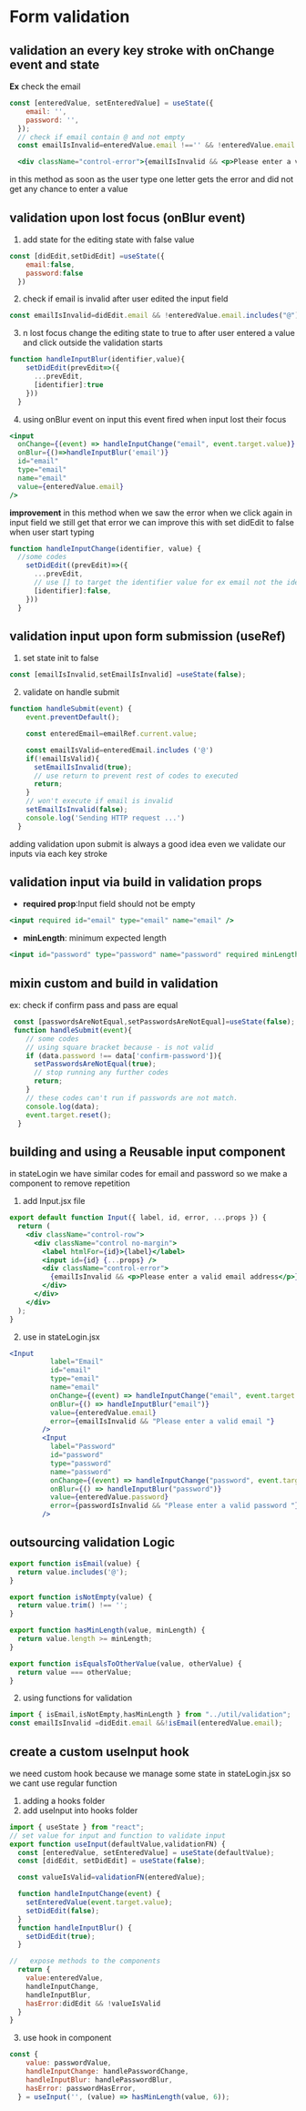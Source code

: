 # Form validation 

## validation an every key stroke with onChange event and state 

**Ex** check the email 
```jsx
const [enteredValue, setEnteredValue] = useState({
    email: '',
    password: '',
  });
  // check if email contain @ and not empty
  const emailIsInvalid=enteredValue.email !=='' && !enteredValue.email.includes("@")

  <div className="control-error">{emailIsInvalid && <p>Please enter a valid email address</p>}</div>
```
in this method as soon as the user type one letter gets the error and did not get any chance to enter a value 

## validation upon lost focus (onBlur event)
1. add state for the editing state with false value 
```jsx
const [didEdit,setDidEdit] =useState({
    email:false,
    password:false
  })
```
2. check if email is invalid after user edited the input field 
```jsx
const emailIsInvalid=didEdit.email && !enteredValue.email.includes("@")
```
3. n lost focus change the editing state to true to after user entered a value and click outside the validation starts 
```jsx
function handleInputBlur(identifier,value){
    setDidEdit(prevEdit=>({
      ...prevEdit,
      [identifier]:true
    }))
  }
```

4. using onBlur event on input this event fired when input lost their focus 
```jsx
<input
  onChange={(event) => handleInputChange("email", event.target.value)}
  onBlur={()=>handleInputBlur('email')}
  id="email"
  type="email"
  name="email"
  value={enteredValue.email}
/>
```
**improvement** in this method when we saw the error when we click again in input field we still get that error 
we can improve this with set didEdit to false when user start typing 
```jsx
function handleInputChange(identifier, value) {
  //some codes
    setDidEdit((prevEdit)=>({
      ...prevEdit,
      // use [] to target the identifier value for ex email not the identifier itself
      [identifier]:false,
    }))
  }
```
## validation input upon form submission (useRef)
1. set state init to false 
```jsx 
const [emailIsInvalid,setEmailIsInvalid] =useState(false);
```

2. validate on handle submit 
```jsx
function handleSubmit(event) {
    event.preventDefault();

    const enteredEmail=emailRef.current.value;

    const emailIsValid=enteredEmail.includes ('@')
    if(!emailIsValid){
      setEmailIsInvalid(true);
      // use return to prevent rest of codes to executed
      return;
    }
    // won't execute if email is invalid
    setEmailIsInvalid(false);
    console.log('Sending HTTP request ...')
  }
```

adding validation upon submit is always a good idea even we validate our inputs via each key stroke 

## validation input via build in validation props 
* **required prop**:Input field should not be empty 
```jsx
<input required id="email" type="email" name="email" />
```
*  **minLength**: minimum expected length
```jsx
<input id="password" type="password" name="password" required minLength={8}/>
```
## mixin custom and build in validation 
ex: check if confirm pass and pass are equal 
```jsx
 const [passwordsAreNotEqual,setPasswordsAreNotEqual]=useState(false);
 function handleSubmit(event){
    // some codes
    // using square bracket because - is not valid 
    if (data.password !== data['confirm-password']){
      setPasswordsAreNotEqual(true);
      // stop running any further codes 
      return;
    }
    // these codes can't run if passwords are not match.
    console.log(data);
    event.target.reset();
  }
```
## building and using a Reusable input component 
in stateLogin we have similar codes for email and password so we make a component to remove repetition 
1. add Input.jsx file 
```jsx
export default function Input({ label, id, error, ...props }) {
  return (
    <div className="control-row">
      <div className="control no-margin">
        <label htmlFor={id}>{label}</label>
        <input id={id} {...props} />
        <div className="control-error">
          {emailIsInvalid && <p>Please enter a valid email address</p>}
        </div>
      </div>
    </div>
  );
}
```

2. use in stateLogin.jsx
```jsx
<Input
          label="Email"
          id="email"
          type="email"
          name="email"
          onChange={(event) => handleInputChange("email", event.target.value)}
          onBlur={() => handleInputBlur("email")}
          value={enteredValue.email}
          error={emailIsInvalid && "Please enter a valid email "}
        />
        <Input
          label="Password"
          id="password"
          type="password"
          name="password"
          onChange={(event) => handleInputChange("password", event.target.value)}
          onBlur={() => handleInputBlur("password")}
          value={enteredValue.password}
          error={passwordIsInvalid && "Please enter a valid password "}
        />
```

## outsourcing validation Logic 

```jsx 
export function isEmail(value) {
  return value.includes('@');
}

export function isNotEmpty(value) {
  return value.trim() !== '';
}

export function hasMinLength(value, minLength) {
  return value.length >= minLength;
}

export function isEqualsToOtherValue(value, otherValue) {
  return value === otherValue;
}
```
2. using functions for validation 
```jsx
import { isEmail,isNotEmpty,hasMinLength } from "../util/validation";
const emailIsInvalid =didEdit.email &&!isEmail(enteredValue.email);
```

## create a custom useInput hook 
we need custom hook because we manage some state in stateLogin.jsx so we cant use regular function 
1. adding a hooks folder 
2. add useInput into hooks folder 
```jsx
import { useState } from "react";
// set value for input and function to validate input
export function useInput(defaultValue,validationFN) {
  const [enteredValue, setEnteredValue] = useState(defaultValue);
  const [didEdit, setDidEdit] = useState(false);

  const valueIsValid=validationFN(enteredValue);

  function handleInputChange(event) {
    setEnteredValue(event.target.value);
    setDidEdit(false);
  }
  function handleInputBlur() {
    setDidEdit(true);
  }

//   expose methods to the components 
  return {
    value:enteredValue,
    handleInputChange,
    handleInputBlur,
    hasError:didEdit && !valueIsValid
  }
}   

```
3. use hook in component 
```jsx
const {
    value: passwordValue,
    handleInputChange: handlePasswordChange,
    handleInputBlur: handlePasswordBlur,
    hasError: passwordHasError,
  } = useInput('', (value) => hasMinLength(value, 6));
```